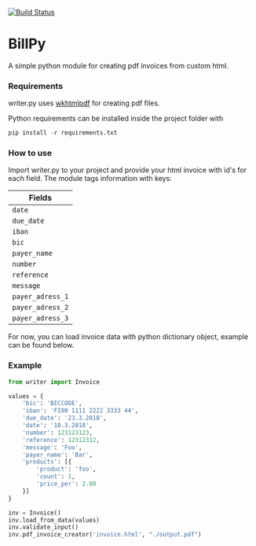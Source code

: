 [![Build Status](https://travis-ci.org/siikasmaa/billpy.svg?branch=master)](https://travis-ci.com/siikasmaa/billpy)

# BillPy
A simple python module for creating pdf invoices from custom html.

### Requirements
writer.py uses [wkhtmlpdf](https://wkhtmltopdf.org/downloads.html) for creating pdf files.

Python requirements can be installed inside the project folder with

```python
pip install -r requirements.txt
```

### How to use
Import writer.py to your project and provide your html invoice with id's for each field. The module tags information with keys:

|             Fields |
|--------------------|
|          ```date```|
|      ```due_date```|
|          ```iban```|
|           ```bic```|
|    ```payer_name```|
|        ```number```|
|     ```reference```|
|       ```message```|
|```payer_adress_1```|
|```payer_adress_2```|
|```payer_adress_3```|

For now, you can load invoice data with python dictionary object, example can be found below.

### Example
```python
from writer import Invoice

values = {
    'bic': 'BICCODE',
    'iban': 'FI00 1111 2222 3333 44',
    'due_date': '23.3.2018',
    'date': '10.3.2018',
    'number': 123123123,
    'reference': 12312312,
    'message': 'Foo',
    'payer_name': 'Bar',
    'products': [{
        'product': 'foo',
        'count': 1,
        'price_per': 2.00
    }]
}

inv = Invoice()
inv.load_from_data(values)
inv.validate_input()
inv.pdf_invoice_creator('invoice.html', "./output.pdf")
```
